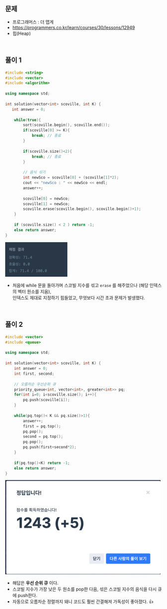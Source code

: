 ## 문제
- 프로그래머스 : 더 맵게
- https://programmers.co.kr/learn/courses/30/lessons/12949
- 힙(Heap)

<br/>

## 풀이 1

```c++
#include <string>
#include <vector>
#include <algorithm>

using namespace std;

int solution(vector<int> scoville, int K) {
   int answer = 0;

    while(true){
        sort(scoville.begin(), scoville.end());
        if(scoville[0] >= K){
            break; // 종료
        }
        
        if(scoville.size()<2){
            break; // 종료
        }
        
        // 음식 섞기
        int newSco = scoville[0] + (scoville[1]*2);
        cout << "newSco : " << newSco << endl;
        answer++;
        
        scoville[0] = newSco;
        scoville[1] = newSco;
        scoville.erase(scoville.begin(), scoville.begin()+1);
    }
    
    if (scoville.size() < 2 ) return -1;
    else return answer;
}
```

<img src="./screenshots/prog_더맵게_err.png" width="200">

- 처음에 while 문을 돌아가며 스코빌 지수를 섞고 `erase` 를 해주었으나 (해당 인덱스의 벡터 원소를 지움),   
인덱스도 제대로 지정하기 힘들었고, 무엇보다 시간 초과 문제가 발생했다.

<br/>

## 풀이 2

```c++
#include <vector>
#include <queue>

using namespace std;

int solution(vector<int> scoville, int K) {
    int answer = 0;
    int first, second;
    
    // 오름차순 우선순위 큐
    priority_queue<int, vector<int>, greater<int>> pq;
    for(int i=0; i<scoville.size(); i++){
        pq.push(scoville[i]);
    }
    
    while(pq.top()< K && pq.size()>1){
        answer++;
        first = pq.top();
        pq.pop();
        second = pq.top();
        pq.pop();
        pq.push(first+second*2);
    }
    
    if(pq.top()<K) return -1;
    else return answer;
}
```
 <img src="./screenshots/prog_더맵게.png" width="500"> 

- 해답은 **우선 순위 큐** 이다.
- 스코빌 지수가 가장 낮은 두 원소를 pop한 다음, 섞은 스코빌 지수의 음식을 다시 큐에 push한다. 
- 자동으로 오름차순 정렬까지 돼니 코드도 훨씬 간결해져 가독성이 좋아졌다. 👍

